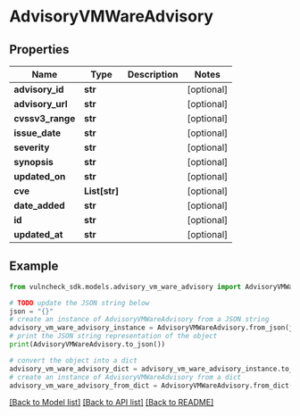 # AdvisoryVMWareAdvisory


## Properties

Name | Type | Description | Notes
------------ | ------------- | ------------- | -------------
**advisory_id** | **str** |  | [optional] 
**advisory_url** | **str** |  | [optional] 
**cvssv3_range** | **str** |  | [optional] 
**issue_date** | **str** |  | [optional] 
**severity** | **str** |  | [optional] 
**synopsis** | **str** |  | [optional] 
**updated_on** | **str** |  | [optional] 
**cve** | **List[str]** |  | [optional] 
**date_added** | **str** |  | [optional] 
**id** | **str** |  | [optional] 
**updated_at** | **str** |  | [optional] 

## Example

```python
from vulncheck_sdk.models.advisory_vm_ware_advisory import AdvisoryVMWareAdvisory

# TODO update the JSON string below
json = "{}"
# create an instance of AdvisoryVMWareAdvisory from a JSON string
advisory_vm_ware_advisory_instance = AdvisoryVMWareAdvisory.from_json(json)
# print the JSON string representation of the object
print(AdvisoryVMWareAdvisory.to_json())

# convert the object into a dict
advisory_vm_ware_advisory_dict = advisory_vm_ware_advisory_instance.to_dict()
# create an instance of AdvisoryVMWareAdvisory from a dict
advisory_vm_ware_advisory_from_dict = AdvisoryVMWareAdvisory.from_dict(advisory_vm_ware_advisory_dict)
```
[[Back to Model list]](../README.md#documentation-for-models) [[Back to API list]](../README.md#documentation-for-api-endpoints) [[Back to README]](../README.md)


